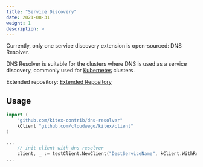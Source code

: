 ```yaml
---
title: "Service Discovery"
date: 2021-08-31
weight: 1
description: >
---
```


Currently, only one service discovery extension is open-sourced: DNS Resolver.

DNS Resolver is suitable for the clusters where DNS is used as a service discovery, commonly used for [Kubernetes](https://kubernetes.io/) clusters.

Extended repository: [Extended Repository](https://github.com/kitex-contrib)

## Usage

```go
import (
    "github.com/kitex-contrib/dns-resolver"
    kClient "github.com/cloudwego/kitex/client"
)

...
    // init client with dns resolver
	client, _ := testClient.NewClient("DestServiceName", kClient.WithResolver(dns.NewDNSResolver()))
...
```
